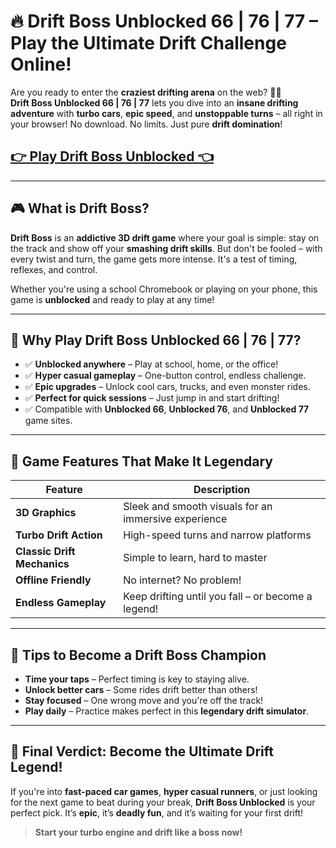 # 🔥 Drift Boss Unblocked 66 | 76 | 77 – Play the Ultimate Drift Challenge Online!

Are you ready to enter the **craziest drifting arena** on the web? 🚗💨  
**Drift Boss Unblocked 66 | 76 | 77** lets you dive into an **insane drifting adventure** with **turbo cars**, **epic speed**, and **unstoppable turns** – all right in your browser! No download. No limits. Just pure **drift domination**!

## <a href="https://izigames.net/drift-boss/">👉 Play Drift Boss Unblocked 👈</a>

---

## 🎮 What is Drift Boss?

**Drift Boss** is an **addictive 3D drift game** where your goal is simple: stay on the track and show off your **smashing drift skills**. But don't be fooled – with every twist and turn, the game gets more intense. It's a test of timing, reflexes, and control.

Whether you're using a school Chromebook or playing on your phone, this game is **unblocked** and ready to play at any time!

---

## 🚀 Why Play Drift Boss Unblocked 66 | 76 | 77?

- ✅ **Unblocked anywhere** – Play at school, home, or the office!
- ✅ **Hyper casual gameplay** – One-button control, endless challenge.
- ✅ **Epic upgrades** – Unlock cool cars, trucks, and even monster rides.
- ✅ **Perfect for quick sessions** – Just jump in and start drifting!
- ✅ Compatible with **Unblocked 66**, **Unblocked 76**, and **Unblocked 77** game sites.

---

## 🔧 Game Features That Make It Legendary

| Feature | Description |
|--------|-------------|
| **3D Graphics** | Sleek and smooth visuals for an immersive experience |
| **Turbo Drift Action** | High-speed turns and narrow platforms |
| **Classic Drift Mechanics** | Simple to learn, hard to master |
| **Offline Friendly** | No internet? No problem! |
| **Endless Gameplay** | Keep drifting until you fall – or become a legend! |

---

## 👑 Tips to Become a Drift Boss Champion

- **Time your taps** – Perfect timing is key to staying alive.
- **Unlock better cars** – Some rides drift better than others!
- **Stay focused** – One wrong move and you're off the track!
- **Play daily** – Practice makes perfect in this **legendary drift simulator**.

---

## 🚗 Final Verdict: Become the Ultimate Drift Legend!

If you're into **fast-paced car games**, **hyper casual runners**, or just looking for the next game to beat during your break, **Drift Boss Unblocked** is your perfect pick. It’s **epic**, it’s **deadly fun**, and it’s waiting for your first drift!

> **Start your turbo engine and drift like a boss now!**
